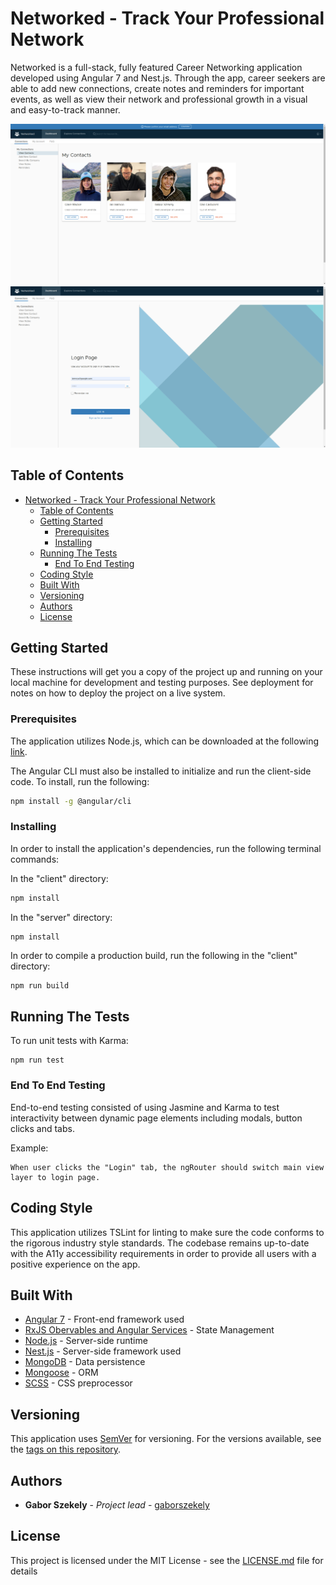 # Networked - Track Your Professional Network

Networked is a full-stack, fully featured Career Networking application developed using Angular 7 and Nest.js. Through the app, career seekers are able to add new connections, create notes and reminders for important events, as well as view their network and professional growth in a visual and easy-to-track manner.

![Network Page](screenshots/connections.png)
![Login Page](screenshots/login.png)

## Table of Contents

- [Networked - Track Your Professional Network](#networked---track-your-professional-network)
  - [Table of Contents](#table-of-contents)
  - [Getting Started](#getting-started)
    - [Prerequisites](#prerequisites)
    - [Installing](#installing)
  - [Running The Tests](#running-the-tests)
    - [End To End Testing](#end-to-end-testing)
  - [Coding Style](#coding-style)
  - [Built With](#built-with)
  - [Versioning](#versioning)
  - [Authors](#authors)
  - [License](#license)

## Getting Started

These instructions will get you a copy of the project up and running on your local machine for development and testing purposes. See deployment for notes on how to deploy the project on a live system.

### Prerequisites

The application utilizes Node.js, which can be downloaded at the following [link](https://nodejs.org/en/download/).

The Angular CLI must also be installed to initialize and run the client-side code. To install, run the following:

```sh
npm install -g @angular/cli
```

### Installing

In order to install the application's dependencies, run the following terminal commands:

In the "client" directory:

```sh
npm install
```

In the "server" directory:

```
npm install
```

In order to compile a production build, run the following in the "client" directory:

```sh
npm run build
```

## Running The Tests

To run unit tests with Karma:
```
npm run test
```

### End To End Testing

End-to-end testing consisted of using Jasmine and Karma to test interactivity between dynamic page elements including modals, button clicks and tabs.

Example:
```
When user clicks the "Login" tab, the ngRouter should switch main view layer to login page.
```

## Coding Style

This application utilizes TSLint for linting to make sure the code conforms to the rigorous industry style standards. The codebase remains up-to-date with the A11y accessibility requirements in order to provide all users with a positive experience on the app.

## Built With

* [Angular 7](https://angularjs.org) - Front-end framework used
* [RxJS Obervables and Angular Services](https://angular.io/guide/observables) - State Management
* [Node.js](https://nodejs.org/en/) - Server-side runtime
* [Nest.js](https://nestjs.com/) - Server-side framework used
* [MongoDB](https://www.mongodb.com/) - Data persistence
* [Mongoose](https://mongoosejs.com/) - ORM
* [SCSS](https://sass-lang.com/) - CSS preprocessor

## Versioning

This application uses [SemVer](http://semver.org/) for versioning. For the versions available, see the [tags on this repository](https://github.com/your/project/tags). 

## Authors

* **Gabor Szekely** - *Project lead* - [gaborszekely](https://github.com/gaborszekely)

## License

This project is licensed under the MIT License - see the [LICENSE.md](LICENSE.md) file for details
